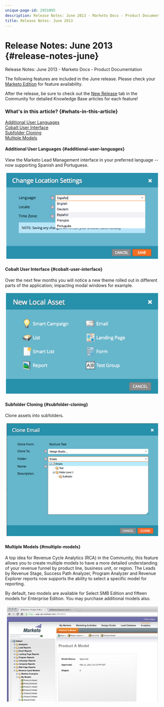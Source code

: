 ```yaml
---
unique-page-id: 2951095
description: Release Notes: June 2013 - Marketo Docs - Product Documentation
title: Release Notes: June 2013
---
```


# Release Notes: June 2013 {#release-notes-june}

Release Notes: June 2013 - Marketo Docs - Product Documentation

The following features are included in the June release. Please check your  [Marketo Edition](http://docs.marketo.com/display/docs/assets/pricing.php)  for feature availability.&nbsp;

After the release, be sure to check out the [New Release](release-notes-december-2013.md) tab in the Community for detailed Knowledge Base articles for each feature!

### What's in this article? {#whats-in-this-article}

[Additional User Languages](#additional-user-languages)  
[Cobalt User Interface](#cobalt-user-interface)  
[Subfolder Cloning](#subfolder-cloning)  
[Multiple Models](#multiple-models)

#### Additional User Languages {#additional-user-languages}

View the Marketo Lead Management interface in your preferred language -- now supporting Spanish and Portuguese.

![](assets/image2014-9-22-16-3a25-3a54.png)

#### Cobalt User Interface {#cobalt-user-interface}

Over the next few months you will notice a new theme rolled out in different parts of the application; impacting modal windows for example.

![](assets/image2014-9-22-16-3a26-3a8.png)

#### Subfolder Cloning {#subfolder-cloning}

Clone assets into subfolders.

![](assets/image2014-9-22-16-3a26-3a25.png)

#### Multiple Models {#multiple-models}

A top idea for Revenue Cycle Analytics (RCA) in the Community, this feature allows you to create multiple models to have a more detailed understanding of your revenue funnel by product line, business unit, or region. The Leads by Revenue Stage, Success Path Analyzer, Program Analyzer and Revenue Explorer reports now supports the ability to select a specific model for reporting.

By default, two models are available for Select SMB Edition and fifteen models for Enterprise Edition. You may purchase additional models also.

![](assets/image2014-9-22-16-3a26-3a59.png)

